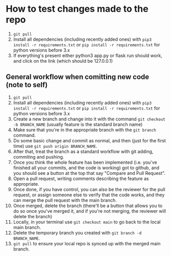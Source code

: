 # How to test changes made to the repo
1. `git pull`
2. Install all dependencies (including recently added ones) with `pip3 install -r requirements.txt` or `pip install -r requirements.txt` for python versions before 3.x
3. If everything's present either python3 app.py or flask run should work, and click on the link (which should be 127.0.0.1)

## General workflow when comitting new code (note to self)
1. `git pull`
2. Install all dependencies (including recently added ones) with `pip3 install -r requirements.txt` or `pip install -r requirements.txt` for python versions before 3.x
3. Create a new branch and change into it with the command `git checkout -b BRANCH_NAME` (usually feature is the standard branch name)
4. Make sure that you're in the appropriate branch with the `git branch` command.
5. Do some basic change and commit as normal, and then (just for the first time) use `git push origin BRANCH_NAME`.
6. After that, treat the branch as a standard workflow with git adding, commiting and pushing.
7. Once you think the whole feature has been implemented (i.e. you've finished all your commits, and the code is working) got to github, and you should see a button at the top that say "Compare and Pull Request".
8. Open a pull request, writing comments describing the feature as appropriate.
9. Once done, if you have control, you can also be the reviewer for the pull request, or assign someone else to verify that the code works, and they can merge the pull request with the main branch.
10. Once merged, delete the branch (there'll be a button that allows you to do so once you've merged it, and if you're not merging, the reviewer will delete the branch)
11. Locally, in your terminal use `git checkout main` to go back to the local main branch.
12. Delete the temporary branch you created with `git branch -d BRANCH_NAME`.
13. `git pull` to ensure your local repo is synced up with the merged main branch.